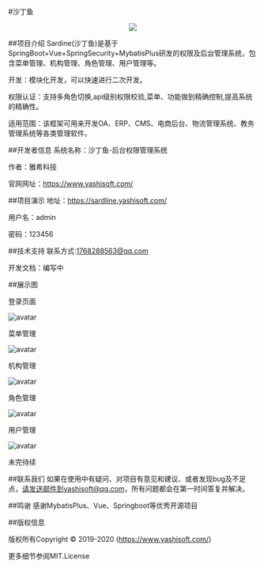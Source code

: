 #沙丁鱼

<div align=center><img src="https://sardine-1257630833.cos.ap-nanjing.myqcloud.com/089fdf6b8595f3da2ddeee527b59fb0.png"/></div>


##项目介绍
Sardine(沙丁鱼)是基于SpringBoot+Vue+SpringSecurity+MybatisPlus研发的权限及后台管理系统，包含菜单管理、机构管理、角色管理、用户管理等。



开发：模块化开发，可以快速进行二次开发。

权限认证：支持多角色切换,api级别权限校验,菜单、功能做到精确控制,提高系统的精确性。

适用范围：该框架可用来开发OA、ERP、CMS、电商后台、物流管理系统、教务管理系统等各类管理软件。

##开发者信息
系统名称：沙丁鱼-后台权限管理系统

作者：雅希科技

官网网址：https://www.yashisoft.com/


##项目演示
地址：https://sardline.yashisoft.com/

用户名：admin

密码：123456


##技术支持
联系方式:1768288563@qq.com

开发文档：编写中

##展示图

登录页面

![avatar](https://sardine-1257630833.cos.ap-nanjing.myqcloud.com/89d5b1f16e7137037eb28ef8b13a8fa.png)

菜单管理

![avatar](https://sardine-1257630833.cos.ap-nanjing.myqcloud.com/94dd03115f4d70551b351f97f9c5365.png)

机构管理

![avatar](https://sardine-1257630833.cos.ap-nanjing.myqcloud.com/f1e4acad4db752cc7ced0018bcb7117.png)

角色管理

![avatar](https://sardine-1257630833.cos.ap-nanjing.myqcloud.com/fc5aece437b01785759efa252970f6b.png)

用户管理

![avatar](https://sardine-1257630833.cos.ap-nanjing.myqcloud.com/0d0b7fcf863b47114a9f0ad5c87b0be.png)

未完待续

##联系我们
如果在使用中有疑问、对项目有意见和建议、或者发现bug及不足点，请发送邮件到yashisoft@qq.com，所有问题都会在第一时间答复并解决。


##鸣谢 
感谢MybatisPlus、Vue、Springboot等优秀开源项目

##版权信息

版权所有Copyright © 2019-2020 (https://www.yashisoft.com/)

更多细节参阅MIT.License





